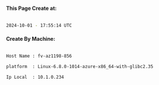 
   
#### This Page Create at:

```bash

2024-10-01 - 17:55:14 UTC

```

#### Create By Machine:

```bash

Host Name : fv-az1198-856

platform  : Linux-6.8.0-1014-azure-x86_64-with-glibc2.35

Ip Local  : 10.1.0.234

```

